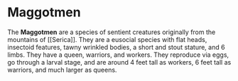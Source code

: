 # Maggotmen
The **Maggotmen** are a species of sentient creatures originally from the mountains of [[Serica]]. They are a eusocial species with flat heads, insectoid features, tawny wrinkled bodies, a short and stout stature, and 6 limbs. They have a queen, warriors, and workers. They reproduce via eggs, go through a larval stage, and are around 4 feet tall as workers, 6 feet tall as warriors, and much larger as queens.
